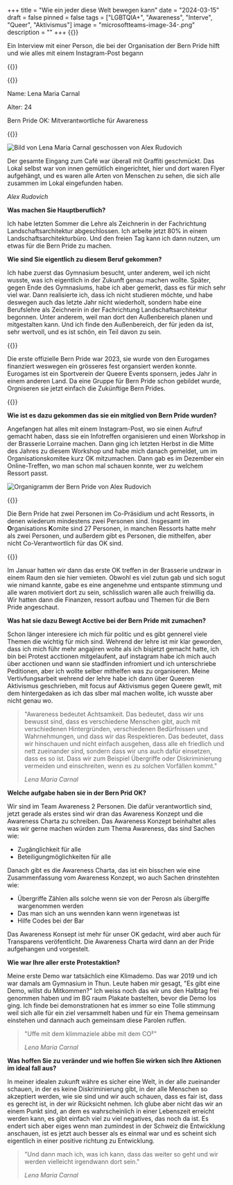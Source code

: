 +++
title = "Wie ein jeder diese Welt bewegen kann"
date = "2024-03-15"
draft = false
pinned = false
tags = ["LGBTQIA+", "Awareness", "Interve", "Queer", "Aktivismus"]
image = "microsoftteams-image-34-.png"
description = ""
+++
{{<lead>}}

Ein Interview mit einer Person, die bei der Organisation der Bern Pride hilft und wie alles mit einem Instagram-Post begann

{{</lead>}}

{{<box>}}

Name: Lena Maria Carnal

Alter: 24

Bern Pride OK: Mitverantwortliche für Awareness

{{</box>}}

![Bild von Lena Maria Carnal geschossen von Alex Rudovich](microsoftteams-image-41-.png "Bild von Lena Maria Carnal geschossen von Alex Rudovich")

Der gesamte Eingang zum Café war überall mit Graffiti geschmückt. Das Lokal selbst war von innen gemütlich eingerichtet, hier und dort waren Flyer aufgehängt, und es waren alle Arten von Menschen zu sehen, die sich alle zusammen im Lokal eingefunden haben.

*Alex Rudovich*

**Was machen Sie Hauptberuflich?** 

Ich habe letzten Sommer die Lehre als Zeichnerin in der Fachrichtung Landschaftsarchitektur abgeschlossen. Ich arbeite jetzt 80% in einem Landschaftsarchitekturbüro. Und den freien Tag kann ich dann nutzen, um etwas für die Bern Pride zu machen.

**Wie sind Sie eigentlich zu diesem Beruf gekommen?** 

Ich habe zuerst das Gymnasium besucht, unter anderem, weil ich nicht wusste, was ich eigentlich in der Zukunft genau machen wollte. Später, gegen Ende des Gymnasiums, habe ich aber gemerkt, dass es für mich sehr viel war. Dann realisierte ich, dass ich nicht studieren möchte, und habe deswegen auch das letzte Jahr nicht wiederholt, sondern habe eine Berufslehre als Zeichnerin in der Fachrichtung Landschaftsarchitektur begonnen. Unter anderem, weil man dort den Außenbereich planen und mitgestalten kann. Und ich finde den Außenbereich, der für jeden da ist, sehr wertvoll, und es ist schön, ein Teil davon zu sein.

{{<box>}}

Die erste offizielle Bern Pride war 2023, sie wurde von den Eurogames finanziert weswegen ein grösseres fest organsiert werden konnte. Eurogames ist ein Sportverein der Queere Events sponsern, jedes Jahr in einem anderen Land. Da eine Gruppe für Bern Pride schon gebildet wurde, Orgniseren sie jetzt einfach die Zukünftige Bern Prides.

{{</box>}}

**Wie ist es dazu gekommen das sie ein mitglied von Bern Pride wurden?**

Angefangen hat alles mit einem Instagram-Post, wo sie einen Aufruf gemacht haben, dass sie ein Infotreffen organisieren und einen Workshop in der Brasserie Lorraine machen. Dann ging ich letzten Herbst in die Mitte des Jahres zu diesem Workshop und habe mich danach gemeldet, um im Organisationskomitee kurz OK mitzumachen. Dann gab es im Dezember ein Online-Treffen, wo man schon mal schauen konnte, wer zu welchem Ressort passt.

![Organigramm der Bern Pride von Alex Rudovich](prasentation-5.png "Organigramm der Bern Pride")

{{<box>}}

Die Bern Pride hat zwei Personen im Co-Präsidium und acht Ressorts, in denen wiederum mindestens zwei Personen sind. Insgesamt im **O**rganisations **K**omite sind 27 Personen, in manchen Ressorts hatte mehr als zwei Personen, und außerdem gibt es Personen, die mithelfen, aber nicht Co-Verantwortlich für das OK sind.

{{</box>}}

Im Januar hatten wir dann das erste OK treffen in der Brasserie undzwar in einem Raum den sie hier vemieten. Obwohl es viel zutun gab und sich sogut wie nimand kannte, gabe es eine angenehme und entspante stimmung und alle waren motiviert dort zu sein, schlisslich waren alle auch freiwillig da. Wir hatten dann die Finanzen, ressort aufbau und Themen für die Bern Pride angeschaut.

**Was hat sie dazu Bewegt Acctive bei der Bern Pride mit zumachen?**

Schon länger interesiere ich mich für politic und es gibt gennerel viele Themen die wichtig für mich sind. Wehrend der lehre ist mir klar geworden, dass ich mich führ mehr angajiren wolte als ich bisjetzt gemacht hatte, ich bin bei Protest acctionen mitgelaufent, auf instagram habe ich mich auch über acctionen und wann sie stadfinden infromiert und ich unterschriebe Peditionen, aber ich wollte selber mithelfen was zu organiseren. Meine Vertivfungsarbeit wehrend der lehre habe ich dann über Queeren Aktivismus geschrieben, mit focus auf Aktivismus gegen Queere gewlt, mit dem hintergedaken as ich das slber mal machen wollte, ich wusste aber nicht genau wo.

> "Awareness bedeutet Achtsamkeit. Das bedeutet, dass wir uns bewusst sind, dass es verschiedene Menschen gibt, auch mit verschiedenen Hintergründen, verschiedenen Bedürfnissen und Wahrnehmungen, und dass wir das Respektieren. Das bedeutet, dass wir hinschauen und nicht einfach ausgehen, dass alle eh friedlich und nett zueinander sind, sondern dass wir uns auch dafür einsetzen, dass es so ist. Dass wir zum Beispiel Übergriffe oder Diskriminierung vermeiden und einschreiten, wenn es zu solchen Vorfällen kommt."
>
> *Lena Maria Carnal*

**Welche aufgabe haben sie in der Bern Prid OK?**

Wir sind im Team Awareness 2 Personen. Die dafür verantwortlich sind, jetzt gerade als erstes sind wir dran das Awareness Konzept und die Awareness Charta zu schreiben. Das Awareness Konzept beinhaltet alles was wir gerne machen würden zum Thema Awareness, das sind Sachen wie:

* Zugänglichkeit für alle
* Beteiligungmöglichkeiten für alle

Danach gibt es die Awareness Charta, das ist ein bisschen wie eine Zusammenfassung vom Awareness Konzept, wo auch Sachen drinstehten wie:

* Übergriffe Zählen alls solche wenn sie von der Perosn als übergiffe wargenommen werden
* Das man sich an uns wennden kann wenn irgenetwas ist
* Hilfe Codes bei der Bar

Das Awareness Konsept ist mehr für unser OK gedacht, wird aber auch für Transparens veröfentlicht. Die Awareness Charta wird dann an der Pride aufgehangen und vorgestelt.

**Wie war Ihre aller erste Protestaktion?**

Meine erste Demo war tatsächlich eine Klimademo. Das war 2019 und ich war damals am Gymnasium in Thun. Leute haben mir gesagt, "Es gibt eine Demo, willst du Mitkommen?" Ich weiss noch das wir uns den Halbtag frei genommen haben und im BG raum Plakate bastelten, bevor die Demo los ging. Ich finde bei demonstrationen hat es immer so eine Tolle stimmung weil sich alle für ein ziel versammelt haben und für ein Thema gemeinsam einstehen und dannach auch gemeinsam diese Parolen ruffen.

> "Uffe mit dem klimmaziele abbe mit dem CO²" 
>
> *Lena Maria Carnal*

**Was hoffen Sie zu veränder und wie hoffen Sie wirken sich Ihre Aktionen im ideal fall aus?**

In meiner idealen zukunft währe es sicher eine Welt, in der alle zueinander schauen, in der es keine Diskriminierung gibt, in der alle Menschen so akzeptiert werden, wie sie sind und wir auch schauen, dass es fair ist, dass es gerecht ist, in der wir Rücksicht nehmen. Ich glube aber nicht das wir an einem Punkt sind, an dem es wahrscheinlich in einer Lebenszeit erreicht werden kann, es gibt einfach viel zu viel negatives, das noch da ist. Es endert sich aber eiges wenn man zumindest in der Schweiz die Entwicklung anschauen, ist es jetzt auch besser als es einmal war und es scheint sich eigentlich in einer positive richtung zu Entwicklung.  

> "Und dann mach ich, was ich kann, dass das weiter so geht und wir werden vielleicht irgendwann dort sein."
>
> *Lena Maria Carnal*